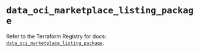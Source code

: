 # `data_oci_marketplace_listing_package`

Refer to the Terraform Registry for docs: [`data_oci_marketplace_listing_package`](https://registry.terraform.io/providers/oracle/oci/7.19.0/docs/data-sources/marketplace_listing_package).
